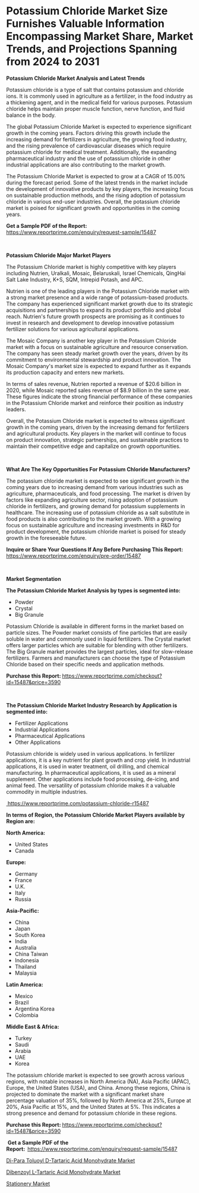 <p><h1>Potassium Chloride Market Size Furnishes Valuable Information Encompassing Market Share, Market Trends, and Projections Spanning from 2024 to 2031</h1></p><p><strong>Potassium Chloride Market Analysis and Latest Trends</strong></p>
<p><p>Potassium chloride is a type of salt that contains potassium and chloride ions. It is commonly used in agriculture as a fertilizer, in the food industry as a thickening agent, and in the medical field for various purposes. Potassium chloride helps maintain proper muscle function, nerve function, and fluid balance in the body.</p><p>The global Potassium Chloride Market is expected to experience significant growth in the coming years. Factors driving this growth include the increasing demand for fertilizers in agriculture, the growing food industry, and the rising prevalence of cardiovascular diseases which require potassium chloride for medical treatment. Additionally, the expanding pharmaceutical industry and the use of potassium chloride in other industrial applications are also contributing to the market growth.</p><p>The Potassium Chloride Market is expected to grow at a CAGR of 15.00% during the forecast period. Some of the latest trends in the market include the development of innovative products by key players, the increasing focus on sustainable production methods, and the rising adoption of potassium chloride in various end-user industries. Overall, the potassium chloride market is poised for significant growth and opportunities in the coming years.</p></p>
<p><strong>Get a Sample PDF of the Report:&nbsp;</strong> <a href="https://www.reportprime.com/enquiry/request-sample/15487">https://www.reportprime.com/enquiry/request-sample/15487</a></p>
<p>&nbsp;</p>
<p><strong>Potassium Chloride Major Market Players</strong></p>
<p><p>The Potassium Chloride market is highly competitive with key players including Nutrien, Uralkali, Mosaic, Belaruskali, Israel Chemicals, QingHai Salt Lake Industry, K+S, SQM, Intrepid Potash, and APC. </p><p>Nutrien is one of the leading players in the Potassium Chloride market with a strong market presence and a wide range of potassium-based products. The company has experienced significant market growth due to its strategic acquisitions and partnerships to expand its product portfolio and global reach. Nutrien's future growth prospects are promising as it continues to invest in research and development to develop innovative potassium fertilizer solutions for various agricultural applications.</p><p>The Mosaic Company is another key player in the Potassium Chloride market with a focus on sustainable agriculture and resource conservation. The company has seen steady market growth over the years, driven by its commitment to environmental stewardship and product innovation. The Mosaic Company's market size is expected to expand further as it expands its production capacity and enters new markets.</p><p>In terms of sales revenue, Nutrien reported a revenue of $20.6 billion in 2020, while Mosaic reported sales revenue of $8.9 billion in the same year. These figures indicate the strong financial performance of these companies in the Potassium Chloride market and reinforce their position as industry leaders.</p><p>Overall, the Potassium Chloride market is expected to witness significant growth in the coming years, driven by the increasing demand for fertilizers and agricultural products. Key players in the market will continue to focus on product innovation, strategic partnerships, and sustainable practices to maintain their competitive edge and capitalize on growth opportunities.</p></p>
<p>&nbsp;</p>
<p><strong>What Are The Key Opportunities For Potassium Chloride Manufacturers?</strong></p>
<p><p>The potassium chloride market is expected to see significant growth in the coming years due to increasing demand from various industries such as agriculture, pharmaceuticals, and food processing. The market is driven by factors like expanding agriculture sector, rising adoption of potassium chloride in fertilizers, and growing demand for potassium supplements in healthcare. The increasing use of potassium chloride as a salt substitute in food products is also contributing to the market growth. With a growing focus on sustainable agriculture and increasing investments in R&D for product development, the potassium chloride market is poised for steady growth in the foreseeable future.</p></p>
<p><strong>Inquire or Share Your Questions If Any Before Purchasing This Report:</strong> <a href="https://www.reportprime.com/enquiry/pre-order/15487">https://www.reportprime.com/enquiry/pre-order/15487</a></p>
<p>&nbsp;</p>
<p><strong>Market Segmentation</strong></p>
<p><strong>The Potassium Chloride Market Analysis by types is segmented into:</strong></p>
<p><ul><li>Powder</li><li>Crystal</li><li>Big Granule</li></ul></p>
<p><p>Potassium Chloride is available in different forms in the market based on particle sizes. The Powder market consists of fine particles that are easily soluble in water and commonly used in liquid fertilizers. The Crystal market offers larger particles which are suitable for blending with other fertilizers. The Big Granule market provides the largest particles, ideal for slow-release fertilizers. Farmers and manufacturers can choose the type of Potassium Chloride based on their specific needs and application methods.</p></p>
<p><strong>Purchase this Report:&nbsp;</strong><a href="https://www.reportprime.com/checkout?id=15487&price=3590">https://www.reportprime.com/checkout?id=15487&price=3590</a></p>
<p>&nbsp;</p>
<p><strong>The Potassium Chloride Market Industry Research by Application is segmented into:</strong></p>
<p><ul><li>Fertilizer Applications</li><li>Industrial Applications</li><li>Pharmaceutical Applications</li><li>Other Applications</li></ul></p>
<p><p>Potassium chloride is widely used in various applications. In fertilizer applications, it is a key nutrient for plant growth and crop yield. In industrial applications, it is used in water treatment, oil drilling, and chemical manufacturing. In pharmaceutical applications, it is used as a mineral supplement. Other applications include food processing, de-icing, and animal feed. The versatility of potassium chloride makes it a valuable commodity in multiple industries.</p></p>
<p><a href="https://www.reportprime.com/potassium-chloride-r15487">&nbsp;https://www.reportprime.com/potassium-chloride-r15487</a></p>
<p><strong>In terms of Region, the Potassium Chloride Market Players available by Region are:</strong></p>
<p>
    <p> <strong> North America: </strong>
        <ul>
            <li>United States</li>
            <li>Canada</li>
        </ul>
        </p> 
    <p> <strong> Europe: </strong>
        <ul>
            <li>Germany</li>
            <li>France</li>
            <li>U.K.</li>
            <li>Italy</li>
            <li>Russia</li>
        </ul>
        </p> 
    <p> <strong> Asia-Pacific: </strong>
        <ul>
            <li>China</li>
            <li>Japan</li>
            <li>South Korea</li>
            <li>India</li>
            <li>Australia</li>
            <li>China Taiwan</li>
            <li>Indonesia</li>
            <li>Thailand</li>
            <li>Malaysia</li>
        </ul>
        </p> 
    <p> <strong> Latin America: </strong>
        <ul>
            <li>Mexico</li>
            <li>Brazil</li>
            <li>Argentina Korea</li>
            <li>Colombia</li>
        </ul>
        </p> 
    <p> <strong> Middle East & Africa: </strong>
        <ul>
            <li>Turkey</li>
            <li>Saudi</li>
            <li>Arabia</li>
            <li>UAE</li>
            <li>Korea</li>
        </ul>
    </p>
    </p>
<p><p>The potassium chloride market is expected to see growth across various regions, with notable increases in North America (NA), Asia Pacific (APAC), Europe, the United States (USA), and China. Among these regions, China is projected to dominate the market with a significant market share percentage valuation of 35%, followed by North America at 25%, Europe at 20%, Asia Pacific at 15%, and the United States at 5%. This indicates a strong presence and demand for potassium chloride in these regions.</p></p>
<p><strong>Purchase this Report: </strong><a href="https://www.reportprime.com/checkout?id=15487&price=3590">https://www.reportprime.com/checkout?id=15487&price=3590</a></p>
<p>&nbsp;<strong>Get a Sample PDF of the Report:&nbsp;&nbsp;</strong><a href="https://www.reportprime.com/enquiry/request-sample/15487">https://www.reportprime.com/enquiry/request-sample/15487</a></p>
<p><strong></strong></p>
<p><p><a href="https://www.linkedin.com/pulse/di-para-toluoyl-d-tartaric-acid-monohydrate-market-size-q1qze?trackingId=vx6gZ9dVqNen3EqjgYFujg%3D%3D">Di-Para Toluoyl D-Tartaric Acid Monohydrate Market</a></p><p><a href="https://www.linkedin.com/pulse/dibenzoyl-l-tartaric-acid-monohydrate-market-centers-aspects-pjsee?trackingId=l91oPV1AtSogyYVhfYKAtA%3D%3D">Dibenzoyl L-Tartaric Acid Monohydrate Market</a></p><p><a href="https://github.com/RichRobinson5/Market-Research-Report-List-4/blob/main/stationery-market.md">Stationery Market</a></p></p>